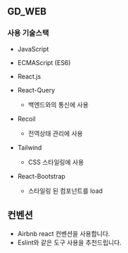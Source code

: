 ## GD_WEB

### 사용 기술스택

- JavaScript

- ECMAScript (ES6)

- React.js

- React-Query

  - 백엔드와의 통신에 사용

- Recoil

  - 전역상태 관리에 사용

- Tailwind

  - CSS 스타일링에 사용

- React-Bootstrap

  - 스타일링 된 컴포넌트를 load

## 컨벤션

- Airbnb react 컨벤션을 사용합니다.
- Eslint와 같은 도구 사용을 추천드립니다.
